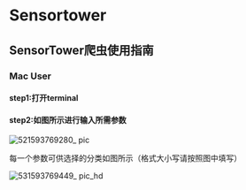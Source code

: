 # Sensortower

## SensorTower爬虫使用指南

### Mac User

#### step1:打开terminal
#### step2:如图所示进行输入所需参数

![521593769280_ pic](https://user-images.githubusercontent.com/58396034/86456734-1b882b00-bd55-11ea-97d3-ebe615dea000.jpg)

每一个参数可供选择的分类如图所示（格式大小写请按照图中填写）

![531593769449_ pic_hd](https://user-images.githubusercontent.com/58396034/86456666-ff848980-bd54-11ea-91f3-7cbc89ff2b0e.jpg)


